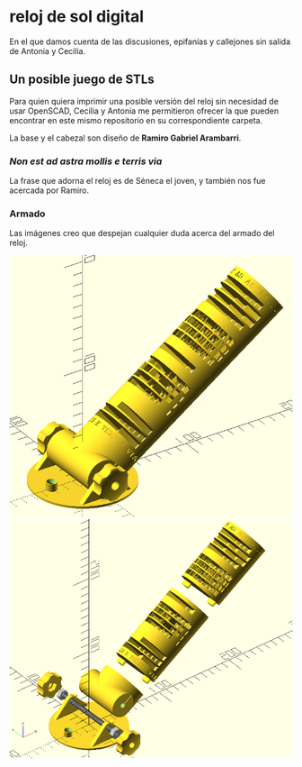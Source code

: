 # reloj de sol digital

En el que damos cuenta de las discusiones, epifanías y callejones sin salida de Antonia y Cecilia.

## Un posible juego de STLs

Para quien quiera imprimir una posible versión del reloj sin necesidad de usar OpenSCAD, Cecilia y Antonia me permitieron ofrecer la que pueden encontrar en este mismo repositorio en su correspondiente carpeta.

La base y el cabezal son diseño de **Ramiro Gabriel Arambarri**.

###  _Non est ad astra mollis e terris via_

La frase que adorna el reloj es de Séneca el joven, y también nos fue acercada por Ramiro.

### Armado

Las imágenes creo que despejan cualquier duda acerca del armado del reloj.

![Reloj Armado](https://github.com/lopezsolerluis/reloj-de-sol-digital/blob/main/STL/reloj-armado.png?raw=true)
![Reloj Desarmado](https://github.com/lopezsolerluis/reloj-de-sol-digital/blob/main/STL/reloj-desarmado.png?raw=true)
